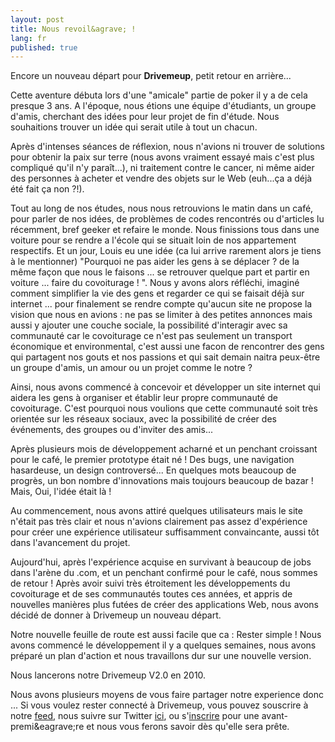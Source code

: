 ```yaml
---
layout: post
title: Nous revoil&agrave; !
lang: fr
published: true
---
```


Encore un nouveau d&eacute;part pour **Drivemeup**, petit retour en arri&egrave;re...

Cette aventure d&eacute;buta lors d'une "amicale" partie de poker il y a de cela presque 3 ans.
A l'&eacute;poque, nous &eacute;tions une &eacute;quipe d'&eacute;tudiants, un groupe d'amis, cherchant des id&eacute;es pour leur projet de fin d'&eacute;tude. 
Nous souhaitions trouver un id&eacute;e qui serait utile &agrave; tout un chacun.

Apr&egrave;s d'intenses s&eacute;ances de r&eacute;flexion, nous n'avions ni trouver de solutions
pour obtenir la paix sur terre (nous avons vraiment essay&eacute; mais c'est plus compliqu&eacute; qu'il n'y para&icirc;t...),
ni traitement contre le cancer, ni m&ecirc;me aider des personnes &agrave; acheter et vendre des objets sur le Web (euh...&ccedil;a a d&eacute;j&agrave; &eacute;t&eacute; fait &ccedil;a non ?!).

Tout au long de nos &eacute;tudes, nous nous retrouvions le matin dans un caf&eacute;, pour parler de nos id&eacute;es, de probl&egrave;mes de codes rencontr&eacute;s ou d'articles lu r&eacute;cemment, bref geeker et refaire le monde. Nous finissions tous dans une voiture pour se rendre a l'&eacute;cole qui se situait loin de nos appartement respectifs.
Et un jour, Louis eu une id&eacute;e (ca lui arrive rarement alors je tiens &agrave; le mentionner) "Pourquoi ne pas aider les gens &agrave; se d&eacute;placer ? de la m&ecirc;me fa&ccedil;on que nous le faisons ... se retrouver quelque part et partir en voiture ... faire du covoiturage ! ".
Nous y avons alors r&eacute;fl&eacute;chi, imagin&eacute; comment simplifier la vie des gens et regarder ce qui se faisait d&eacute;j&agrave; sur internet ... pour finalement se rendre compte qu'aucun site ne propose la vision que nous en avions : ne pas se limiter &agrave; des petites annonces mais aussi y ajouter une couche sociale, la possibilit&eacute; d'interagir avec sa communaut&eacute; car le covoiturage ce n'est pas seulement un transport &eacute;conomique et environmental, c'est aussi une facon de rencontrer des gens qui partagent nos gouts et nos passions et qui sait demain naitra peux-&ecirc;tre un groupe d'amis, un amour ou un projet comme le notre ?

Ainsi, nous avons commenc&eacute; &agrave; concevoir et d&eacute;velopper un site internet qui
aidera les gens &agrave; organiser et &eacute;tablir leur propre communaut&eacute; de covoiturage.
C'est pourquoi nous voulions que cette communaut&eacute; soit tr&egrave;s orient&eacute;e sur les r&eacute;seaux sociaux, avec
la possibilit&eacute; de cr&eacute;er des &eacute;v&eacute;nements, des groupes ou d'inviter des amis...

Apr&egrave;s plusieurs mois de d&eacute;veloppement acharn&eacute; et un penchant croissant pour le caf&eacute;, le premier prototype &eacute;tait n&eacute; !
Des bugs, une navigation hasardeuse, un design controvers&eacute;... En quelques mots beaucoup de progr&egrave;s, un bon nombre d'innovations mais toujours beaucoup de bazar !
Mais, Oui, l'id&eacute;e &eacute;tait l&agrave; !

Au commencement, nous avons attir&eacute; quelques utilisateurs mais le site n'&eacute;tait pas tr&egrave;s clair et nous n'avions clairement pas
assez d'exp&eacute;rience pour cr&eacute;er une exp&eacute;rience utilisateur suffisamment convaincante,
aussi t&ocirc;t dans l'avancement du projet.

Aujourd'hui, apr&egrave;s l'exp&eacute;rience acquise en survivant &agrave; beaucoup de jobs dans l'ar&egrave;ne du .com,
et un penchant confirm&eacute; pour le caf&eacute;, nous sommes de retour !
Apr&egrave;s avoir suivi tr&egrave;s &eacute;troitement les d&eacute;veloppements du covoiturage et
de ses communaut&eacute;s toutes ces ann&eacute;es, et
appris de nouvelles mani&egrave;res plus fut&eacute;es de cr&eacute;er des applications Web,
nous avons d&eacute;cid&eacute; de donner &agrave; Drivemeup un nouveau d&eacute;part.

Notre nouvelle feuille de route est aussi facile que ca : Rester simple !
Nous avons commenc&eacute; le d&eacute;veloppement il y a quelques semaines, nous avons pr&eacute;par&eacute; un plan d'action et
nous travaillons dur sur une nouvelle version.

Nous lancerons notre Drivemeup V2.0 en 2010.

Nous avons plusieurs moyens de vous faire partager notre experience donc ...
Si vous voulez rester connect&eacute; &agrave; Drivemeup, vous pouvez souscrire &agrave; notre [feed](/atom.xml),
nous suivre sur Twitter [ici](http://twitter.com/drivemeup), ou s'[inscrire](http://drivemeup.fr) pour une avant-premi&eagrave;re et nous vous ferons savoir d&egrave;s qu'elle sera pr&ecirc;te.